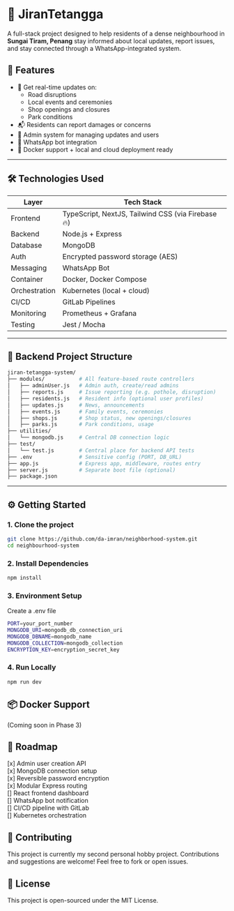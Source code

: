 # 🏡 JiranTetangga

A full-stack project designed to help residents of a dense neighbourhood in **Sungai Tiram, Penang** stay informed about local updates, report issues, and stay connected through a WhatsApp-integrated system.

## 🚀 Features

- 📢 Get real-time updates on:
  - Road disruptions
  - Local events and ceremonies
  - Shop openings and closures
  - Park conditions
- 📬 Residents can report damages or concerns
- 🧠 Admin system for managing updates and users
- 🤖 WhatsApp bot integration
- 🐳 Docker support + local and cloud deployment ready

---

## 🛠️ Technologies Used

| Layer        | Tech Stack           |
|--------------|----------------------|
| Frontend     | TypeScript, NextJS, Tailwind CSS (via Firebase 🔥)   |
| Backend      | Node.js + Express    |
| Database     | MongoDB              |
| Auth         | Encrypted password storage (AES) |
| Messaging    | WhatsApp Bot	|
| Container    | Docker, Docker Compose |
| Orchestration| Kubernetes (local + cloud) |
| CI/CD        | GitLab Pipelines     |
| Monitoring   | Prometheus + Grafana |
| Testing      | Jest / Mocha	|

---

## 📂 Backend Project Structure
```bash
jiran-tetangga-system/
├── modules/           # All feature-based route controllers
│   ├── adminUser.js   # Admin auth, create/read admins
│   ├── reports.js     # Issue reporting (e.g. pothole, disruption)
│   ├── residents.js   # Resident info (optional user profiles)
│   ├── updates.js     # News, announcements
│   ├── events.js      # Family events, ceremonies
│   ├── shops.js       # Shop status, new openings/closures
│   ├── parks.js       # Park conditions, usage
├── utilities/
│   └── mongodb.js     # Central DB connection logic
├── test/
│   └── test.js        # Central place for backend API tests
├── .env               # Sensitive config (PORT, DB_URL)
├── app.js             # Express app, middleware, routes entry
├── server.js          # Separate boot file (optional)
├── package.json
```

---

## ⚙️ Getting Started

### 1. Clone the project

```bash
git clone https://github.com/da-imran/neighborhood-system.git
cd neighbourhood-system
```

### 2. Install Dependencies
```bash
npm install
```

### 3. Environment Setup
Create a .env file
```bash
PORT=your_port_number
MONGODB_URI=mongodb_db_connection_uri
MONGODB_DBNAME=mongodb_name
MONGODB_COLLECTION=mongodb_collection
ENCRYPTION_KEY=encryption_secret_key
```

### 4. Run Locally
```bash
npm run dev
```

## 📦 Docker Support 
(Coming soon in Phase 3)

## 📌 Roadmap 
[x] Admin user creation API </br>
[x] MongoDB connection setup </br>
[x] Reversible password encryption </br>
[x] Modular Express routing </br>
[] React frontend dashboard </br>
[] WhatsApp bot notification </br>
[] CI/CD pipeline with GitLab </br>
[] Kubernetes orchestration </br>

## 🤝 Contributing
This project is currently my second personal hobby project. Contributions and suggestions are welcome! Feel free to fork or open issues.

## 📜 License
This project is open-sourced under the MIT License.
